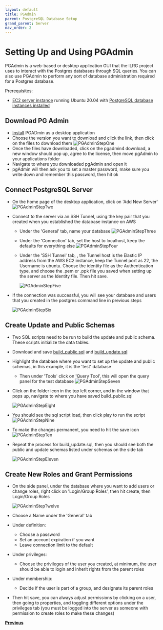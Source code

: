 ```yaml
---
layout: default
title: PGAdmin
parent: PostgreSQL Database Setup
grand_parent: Server
nav_order: 2
---
```

# Setting Up and Using PGAdmin
PGAdmin is a web-based or desktop application GUI that the ILRG project uses to interact with the Postgres databases through SQL queries. You can also use PGAdmin to perform any sort of database administration required for a Postgres database.

Prerequisites:
- [EC2 server instance](AWS_Setup.html) running Ubuntu 20.04 with [PostgreSQL database instances installed](Postgres_Setup.html)

## Download PG Admin
- [Install](https://www.pgadmin.org/download/) PGADmin as a desktop application
- Choose the version you want to download and click the link, then click on the files to download them
![PGAdminStepOne](serverAssets/PGAdminStepOne.png)
- Once the files have downloaded, click on the pgadmin4 download, a new window should pop up, agree to the license, then move pgAdmin to your applications folder
- Navigate to where you downloaded pgAdmin and open it
- pgAdmin will then ask you to set a master password, make sure you write down and remember this password, then hit ok

## Connect PostgreSQL Server
- On the home page of the desktop application, click on 'Add New Server'
![PGAdminStepTwo](serverAssets/PGAdminStepTwo.png)
- Connect to the server via an SSH Tunnel, using the key pair that you created when you established the database instance on AWS
    - Under the 'General' tab, name your database
    ![PGAdminStepThree](serverAssets/PGAdminStepThree.png)
    - Under the 'Connection' tab, set the host to localhost, keep the defaults for everything else
    ![PGAdminStepFour](serverAssets/PGAdminStepFour.png)
    - Under the 'SSH Tunnel' tab, , the Tunnel host is the Elastic IP address from the AWS EC2 instance, keep the Tunnel port as 22, the Username is ubuntu. Choose the identity file as the Authentication type, and choose the .pem or .ppk file you saved when setting up the server as the Identity file. Then hit save.

        ![PGAdminStepFive](serverAssets/PGAdminStepFive.png)
- If the connection was successful, you will see your database and users that you created in the postgres command line in previous steps

    ![PGAdminStepSix](serverAssets/PGAdminStepSix.png)

## Create Update and Public Schemas
- Two SQL scripts need to be run to build the update and public schema. These scripts initialize the data tables.
- Download and save [build_public.sql](serverAssets/build_public.sql) and [build_update.sql](serverAssets/build_update.sql)
- Highlight the database where you want to set up the update and public schemas, in this example, it is the 'test' database
    - Then under 'Tools' click on 'Query Tool', this will open the query panel for the test database
    ![PGAdminStepSeven](serverAssets/PGAdminStepSeven.png)
- Click on the folder icon in the top left corner, and in the window that pops up, navigate to where you have saved build_public.sql

    ![PGAdminStepEight](serverAssets/PGAdminStepEight.png)
- You should see the sql script load, then click play to run the script
![PGAdminStepNine](serverAssets/PGAdminStepNine.png)
- To make the changes permanent, you need to hit the save icon
![PGAdminStepTen](serverAssets/PGAdminStepTen.png)
- Repeat the process for build_update.sql, then you should see both the public and update schemas listed under schemas on the side tab

    ![PGAdminStepEleven](serverAssets/PGAdminStepEleven.png)

## Create New Roles and Grant Permissions
- On the side panel, under the database where you want to add users or change roles, right click on 'Login/Group Roles', then hit create, then Login/Group Roles

    ![PGAdminStepTwelve](serverAssets/PGAdminStepTwelve.png)   
- Choose a Name under the 'General' tab
- Under definition:
    - Choose a password
    - Set an account expiration if you want
    - Leave connection limit to the default
- Under privileges:
    - Choose the privileges of the user you created, at minimum, the user should be able to login and inherit rights from the parent roles
- Under membership:
    - Decide if the user is part of a group, and designate its parent roles
- Then hit save, you can always adjust permissions by clicking on a user, then going to properties, and toggling different options under the privileges tab (you must be logged into the server as someone with permission to create roles to make these changes)

**[Previous](Postgres_Setup.html)**

